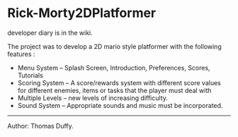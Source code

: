 # Rick-Morty2DPlatformer

developer diary is in the wiki.

The project was to develop a 2D mario style platformer with the following features :

- Menu System – Splash Screen, Introduction, Preferences, Scores, Tutorials
- Scoring System – A score/rewards system with different score values for different enemies,
items or tasks that the player must deal with
- Multiple Levels – new levels of increasing difficulty. 
- Sound System – Appropriate sounds and music must be incorporated. 

------
Author: Thomas Duffy.
